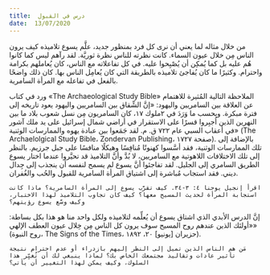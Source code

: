 ```yaml
---
title:  درس في القبول
date:  13/07/2020
---
```


من خلال مثاله لما يعني أن نرى كل فرد بمنظور جديد، علَّم يسوع تلاميذه كيف يرون الناس مِن خلال عيون السماء. كانت نظرته للناس نظرة ثوريَّة. لقد رآهم ليس كما كانوا هُم عليه بل كما يُمكِن أن يُصْبِحوا عليه. في كل تفاعلاته مع الناس، كان يُعاملهم بكرامة واحترام. وكثيرًا ما كان يُفاجئ تلاميذه بالطريقة التي كان يُعامِل الناس بها. كان ذلك واضحًا بالفعل في تفاعله مع المرأة السامرية.

ورد في كتاب «The Archaeological Study Bible» الملاحظة التالية المُثيرة للاهتمام عن العلاقة بين السامريين واليهود: «إنَّ الشِّقاق بين السامريين واليهود يعود تاريخه إلى فترة مبكرة. وبحسب ما وَرَدَ في ٢ملوك ١٧، كان السامريون مِن نسل شعوب بلاد ما بين النهرين الذين اُجبِروا قسرًا على الاستقرار في أراضي شمال إسرائيل على يد ملك آشور في أعقاب السبي عام ٧٢٢ ق. م. لقد جَمَعوا بين عبادة يهوه والممارسات الوثنية» (The Archaelolgical Study Bible، Zondervan Publishing، صفحة ١٧٢٧). بالإضافة إلى تلك الممارسات الوثنية، فقد أسَّسوا كهنوتًا مُنافِسًا وهيكلًا منافسًا على جبل جرزيم. بالنظر إلى تلك الاختلافات اللاهوتية مع السامريين، لا بُدَّ وأنَّ التلاميذ قد تحيَّروا عندما اختار يسوع الطريق السامري إلى الجليل. لقد تفاجئوا أنَّ يسوع لم يسمح لنفسه أن ينجذب إلى جِدال ديني. فقد استجاب مُباشرة إلى اشتياق المرأة السامرية للقبول والحُب والغُفران.

`اقرأ إنجيل يوحنا ٤: ٣-٣٤. كيف تقرَّب يسوع إلى المرأة السامرية؟ ماذا كانت استجابة المرأة لحديث المسيح معها؟ كيف كان تجاوب التلاميذ لهذا الاختبار، وكيف وسَّع يسوع رؤيتهم؟`

إنَّ الدرس الأبدي الذي اشتاق يسوع أن يُعلِّمه لتلاميذه ولكل واحد منا هو هذا بكل بساطة: «أولئك الذين عندهم روح المسيح سوف يرون كل الناس مِن خِلال عيون العطف الإلهي» (روح النبوة، The Signs of the Times، حزيران [يونيو] ٢٠، ١٨٩٢).

`مَن هم الناس الذين تميل إلى النظر إليهم بازدراء أو عدم احترام نتيجة تأثير عادات وتقاليد مجتمعك الخاص بك؟ لماذا ينبغي لك أن تُغيِّر هذا السلوك، وكيف يمكن لهذا التغيير أن يأتي؟`